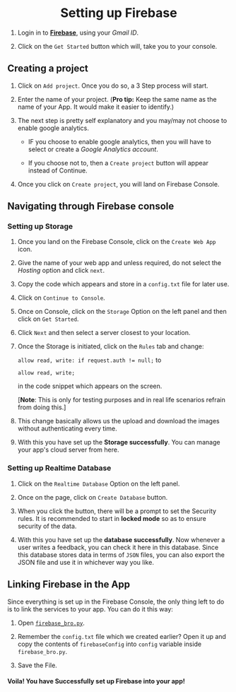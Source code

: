 <h1 align = "center">Setting up Firebase</h1>

1. Login in to **[Firebase](https://firebase.google.com/)**, using your *Gmail ID*.

2. Click on the `Get Started` button which will, take you to your console.

## Creating a project
1. Click on `Add project`. Once you do so, a 3 Step process will start.

2. Enter the name of your project. (**Pro tip:** Keep the same name as the name of your App. It would make it easier to identify.)

3. The next step is pretty self explanatory and you may/may not choose to enable google analytics.
    - IF you choose to enable google analytics, then you will have to select or create a *Google Analytics account*.

    - If you choose not to, then a `Create project` button will appear instead of Continue.

4. Once you click on `Create project`, you will land on Firebase Console.

## Navigating through Firebase console
### Setting up Storage
1. Once you land on the Firebase Console, click on the `Create Web App` icon.

2. Give the name of your web app and unless required, do not select the *Hosting* option and click `next`.

3. Copy the code which appears and store in a `config.txt` file for later use.

4. Click on `Continue to Console`.

5. Once on Console, click on the `Storage` Option on the left panel and then click on `Get Started`.

6. Click `Next` and then select a server closest to your location.

7. Once the Storage is initiated, click on the `Rules` tab and change:

    `allow read, write: if request.auth != null;` to

    `allow read, write;`

    in the code snippet which appears on the screen.

    [**Note**: This is only for testing purposes and in real life scenarios refrain from doing this.]

7. This change basically allows us the upload and download the images without authenticating every time.

8. With this you have set up the **Storage successfully**. You can manage your app's cloud server from here.

### Setting up Realtime Database
1. Click on the `Realtime Database` Option on the left panel.

2. Once on the page, click on `Create Database` button.

3. When you click the button, there will be a prompt to set the Security rules. It is recommended to start in **locked mode** so as to ensure security of the data.

4. With this you have set up the **database successfully**. Now whenever a user writes a feedback, you can check it here in this database. Since this database stores data in terms of `JSON` files, you can also export the JSON file and use it in whichever way you like.

## Linking Firebase in the App
Since everything is set up in the Firebase Console, the only thing left to do is to link the services to your app. You can do it this way:
1. Open [`firebase_bro.py`](./firebase_bro.py).

2. Remember the `config.txt` file which we created earlier? Open it up and copy the contents of `firebaseConfig` into `config` variable inside `firebase_bro.py`.

3. Save the File.

#### Voila! You have **Successfully** set up Firebase into your app!
